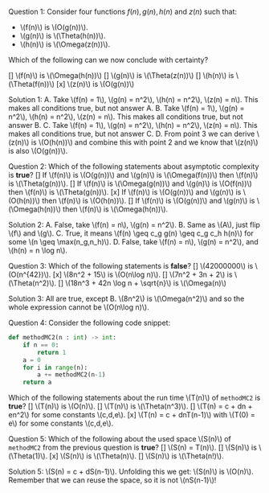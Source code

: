 Question 1:
Consider four functions $f(n), g(n), h(n)$ and $z(n)$ such that:

 - \\(f(n)\\) is \\(O(g(n))\\).
 - \\(g(n)\\) is \\(\Theta(h(n))\\).
 - \\(h(n)\\) is \\(\Omega(z(n))\\).

Which of the following can we now conclude with certainty?

[] \\(f(n)\\) is \\(\Omega(h(n))\\)
[] \\(g(n)\\) is \\(\Theta(z(n))\\)
[] \\(h(n)\\) is \\(\Theta(f(n))\\)
[x] \\(z(n)\\) is \\(O(g(n))\\)

Solution 1:
A. Take \\(f(n) = 1\\), \\(g(n) = n^2\\), \\(h(n) = n^2\\), \\(z(n) = n\\). This makes all conditions true, but not answer A.
B. Take \\(f(n) = 1\\), \\(g(n) = n^2\\), \\(h(n) = n^2\\), \\(z(n) = n\\). This makes all conditions true, but not answer B.
C. Take \\(f(n) = 1\\), \\(g(n) = n^2\\), \\(h(n) = n^2\\), \\(z(n) = n\\). This makes all conditions true, but not answer C.
D. From point 3 we can derive \\(z(n)\\) is \\(O(h(n))\\) and combine this with point 2 and we know that \\(z(n)\\) is also \\(O(g(n))\\).

Question 2:
Which of the following statements about asymptotic complexity is **true**?
[] If \\(f(n)\\) is \\(O(g(n))\\) and \\(g(n)\\) is \\(\Omega(f(n))\\) then \\(f(n)\\) is \\(\Theta(g(n))\\).
[] If \\(f(n)\\) is \\(\Omega(g(n))\\) and \\(g(n)\\) is \\(O(f(n))\\) then \\(f(n)\\) is \\(\Theta(g(n))\\).
[x] If \\(f(n)\\) is \\(O(g(n))\\) and \\(g(n)\\) is \\(O(h(n))\\) then \\(f(n)\\) is \\(O(h(n))\\).
[] If \\(f(n)\\) is \\(O(g(n))\\) and \\(g(n)\\) is \\(\Omega(h(n))\\) then \\(f(n)\\) is \\(\Omega(h(n))\\).

Solution 2:
A. False, take \\(f(n) = n\\), \\(g(n) = n^2\\).
B. Same as \\(A\\), just flip \\(f\\) and \\(g\\).
C. True, it means \\(f(n) \geq c_g g(n) \geq c_g c_h h(n)\\) for some \\(n \geq \max(n_g,n_h)\\).
D. False, take \\(f(n) = n\\), \\(g(n) = n^2\\), and \\(h(n) = n \log n\\).

Question 3:
Which of the following statements is **false**?
[]  \\(42000000\\) is \\(O(n^{42})\\).
[x]  \\(8n^2 + 15\\) is \\(O(n\log n)\\).
[] \\(7n^2 + 3n + 2\\) is \\(\Theta(n^2)\\).
[]  \\(18n^3 + 42n \log n + \sqrt{n}\\) is \\(\Omega(n)\\)

Solution 3:
All are true, except B. \\(8n^2\\) is \\(\Omega(n^2)\\) and so the whole expression cannot be \\(O(n\log n)\\).	

Question 4:
Consider the following code snippet:
``` python
def methodMC2(n : int) -> int:
    if n == 0:
        return 1
    a = 0
    for i in range(n):
        a += methodMC2(n-1)
    return a
```
Which of the following statements about the run time \\(T(n)\\) of `methodMC2` is **true**?
[] \\(T(n)\\) is \\(O(n)\\).
[] \\(T(n)\\) is \\(\Theta(n^3)\\).
[] \\(T(n) = c + dn + en^2\\) for some constants \\(c,d,e\\).
[x] \\(T(n) = c + dnT(n-1)\\) with \\(T(0) = e\\) for some constants \\(c,d,e\\).

Question 5:
Which of the following about the used space \\(S(n)\\) of `methodMC2` from the previous question is **true**?
[] \\(S(n) = T(n)\\).
[] \\(S(n)\\) is \\(\Theta(1)\\).
[x] \\(S(n)\\) is \\(\Theta(n)\\).
[] \\(S(n)\\) is \\(\Theta(n!)\\).

Solution 5:
\\(S(n) = c + dS(n-1)\\). Unfolding this we get: \\(S(n)\\) is \\(O(n)\\). Remember that we can reuse the space, so it is not
\\(nS(n-1)\\)!
